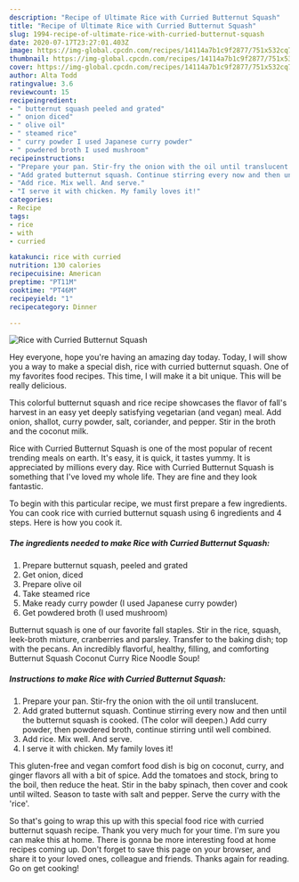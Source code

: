 ```yaml
---
description: "Recipe of Ultimate Rice with Curried Butternut Squash"
title: "Recipe of Ultimate Rice with Curried Butternut Squash"
slug: 1994-recipe-of-ultimate-rice-with-curried-butternut-squash
date: 2020-07-17T23:27:01.403Z
image: https://img-global.cpcdn.com/recipes/14114a7b1c9f2877/751x532cq70/rice-with-curried-butternut-squash-recipe-main-photo.jpg
thumbnail: https://img-global.cpcdn.com/recipes/14114a7b1c9f2877/751x532cq70/rice-with-curried-butternut-squash-recipe-main-photo.jpg
cover: https://img-global.cpcdn.com/recipes/14114a7b1c9f2877/751x532cq70/rice-with-curried-butternut-squash-recipe-main-photo.jpg
author: Alta Todd
ratingvalue: 3.6
reviewcount: 15
recipeingredient:
- " butternut squash peeled and grated"
- " onion diced"
- " olive oil"
- " steamed rice"
- " curry powder I used Japanese curry powder"
- " powdered broth I used mushroom"
recipeinstructions:
- "Prepare your pan. Stir-fry the onion with the oil until translucent."
- "Add grated butternut squash. Continue stirring every now and then until the butternut squash is cooked. (The color will deepen.) Add curry powder, then powdered broth, continue stirring until well combined."
- "Add rice. Mix well. And serve."
- "I serve it with chicken. My family loves it!"
categories:
- Recipe
tags:
- rice
- with
- curried

katakunci: rice with curried 
nutrition: 130 calories
recipecuisine: American
preptime: "PT11M"
cooktime: "PT46M"
recipeyield: "1"
recipecategory: Dinner

---
```



![Rice with Curried Butternut Squash](https://img-global.cpcdn.com/recipes/14114a7b1c9f2877/751x532cq70/rice-with-curried-butternut-squash-recipe-main-photo.jpg)

Hey everyone, hope you're having an amazing day today. Today, I will show you a way to make a special dish, rice with curried butternut squash. One of my favorites food recipes. This time, I will make it a bit unique. This will be really delicious.

This colorful butternut squash and rice recipe showcases the flavor of fall&#39;s harvest in an easy yet deeply satisfying vegetarian (and vegan) meal. Add onion, shallot, curry powder, salt, coriander, and pepper. Stir in the broth and the coconut milk.

Rice with Curried Butternut Squash is one of the most popular of recent trending meals on earth. It's easy, it is quick, it tastes yummy. It is appreciated by millions every day. Rice with Curried Butternut Squash is something that I've loved my whole life. They are fine and they look fantastic.


To begin with this particular recipe, we must first prepare a few ingredients. You can cook rice with curried butternut squash using 6 ingredients and 4 steps. Here is how you cook it.

<!--inarticleads1-->

##### The ingredients needed to make Rice with Curried Butternut Squash:

1. Prepare  butternut squash, peeled and grated
1. Get  onion, diced
1. Prepare  olive oil
1. Take  steamed rice
1. Make ready  curry powder (I used Japanese curry powder)
1. Get  powdered broth (I used mushroom)


Butternut squash is one of our favorite fall staples. Stir in the rice, squash, leek-broth mixture, cranberries and parsley. Transfer to the baking dish; top with the pecans. An incredibly flavorful, healthy, filling, and comforting Butternut Squash Coconut Curry Rice Noodle Soup! 

<!--inarticleads2-->

##### Instructions to make Rice with Curried Butternut Squash:

1. Prepare your pan. Stir-fry the onion with the oil until translucent.
1. Add grated butternut squash. Continue stirring every now and then until the butternut squash is cooked. (The color will deepen.) Add curry powder, then powdered broth, continue stirring until well combined.
1. Add rice. Mix well. And serve.
1. I serve it with chicken. My family loves it!


This gluten-free and vegan comfort food dish is big on coconut, curry, and ginger flavors all with a bit of spice. Add the tomatoes and stock, bring to the boil, then reduce the heat. Stir in the baby spinach, then cover and cook until wilted. Season to taste with salt and pepper. Serve the curry with the &#39;rice&#39;. 

So that's going to wrap this up with this special food rice with curried butternut squash recipe. Thank you very much for your time. I'm sure you can make this at home. There is gonna be more interesting food at home recipes coming up. Don't forget to save this page on your browser, and share it to your loved ones, colleague and friends. Thanks again for reading. Go on get cooking!
